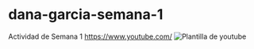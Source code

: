 # dana-garcia-semana-1
Actividad de Semana 1
https://www.youtube.com/
![Plantilla de youtube](https://scontent.fclo9-1.fna.fbcdn.net/v/t39.30808-6/298828203_1216868409102590_7729067640525776557_n.jpg?_nc_cat=106&ccb=1-7&_nc_sid=730e14&_nc_ohc=iolx9zHc7qMAX8Ul__y&_nc_oc=AQnSMrXOIFKxvfnxU5pnVMwiMflyMHzKop-2bzjWQmRvb56mPY3knQHFD9okGt2HTK8&_nc_ht=scontent.fclo9-1.fna&oh=00_AT_03l6tqFyhDJ8oZXe8Mn1RGvMnUVD6IHpy8xkJVWZIHQ&oe=62FADD9B)

